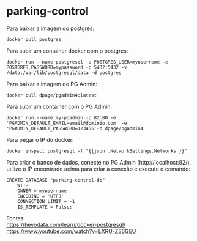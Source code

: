 # parking-control

Para baixar a imagem do postgres:
```
docker pull postgres
```

Para subir um container docker com o postgres:
```
docker run --name postgresql -e POSTGRES_USER=myusername -e POSTGRES_PASSWORD=mypassword -p 5432:5432 -v /data:/var/lib/postgresql/data -d postgres
```

Para baixar a imagem do PG Admin:
```
docker pull dpage/pgadmin4:latest
```

Para subir um container com o PG Admin:
```
docker run --name my-pgadmin -p 82:80 -e 'PGADMIN_DEFAULT_EMAIL=email@dominio.com' -e 'PGADMIN_DEFAULT_PASSWORD=123456'-d dpage/pgadmin4
```

Para pegar o IP do docker:
```
docker inspect postgresql -f "{{json .NetworkSettings.Networks }}"
```

Para criar o banco de dados, conecte no PG Admin (http://localhost:82/), utilize o IP encontrado acima para criar a conexão e execute o comando:
```
CREATE DATABASE "parking-control-db"
    WITH
    OWNER = myusername
    ENCODING = 'UTF8'
    CONNECTION LIMIT = -1
    IS_TEMPLATE = False;
```

Fontes:  
https://hevodata.com/learn/docker-postgresql/  
https://www.youtube.com/watch?v=LXRU-Z36GEU
